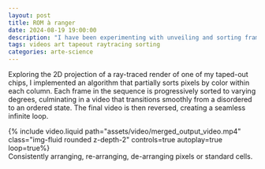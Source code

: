 ```yaml
---
layout: post
title: ROM à ranger
date: 2024-08-19 19:00:00
description: "I have been experimenting with unveiling and sorting frame pixels to showcase the Teras design."
tags: videos art tapeout raytracing sorting
categories: arte-science
---
```


Exploring the 2D projection of a ray-traced render of one of my taped-out chips, I implemented an algorithm that partially sorts pixels by color within each column. Each frame in the sequence is progressively sorted to varying degrees, culminating in a video that transitions smoothly from a disordered to an ordered state. The final video is then reversed, creating a seamless infinite loop.

<div class="row mt-3">
    <div class="col-sm mt-3 mt-md-0">
        {% include video.liquid path="assets/video/merged_output_video.mp4" class="img-fluid rounded z-depth-2" controls=true autoplay=true loop=true%}
    </div>
</div>
<div class="caption">
	Consistently arranging, re-arranging, de-arranging pixels or standard cells.
</div>
